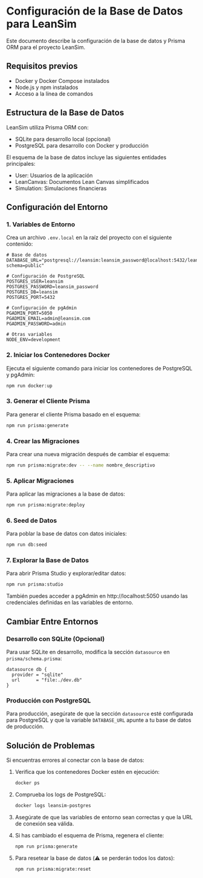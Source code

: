 # Configuración de la Base de Datos para LeanSim

Este documento describe la configuración de la base de datos y Prisma ORM para el proyecto LeanSim.

## Requisitos previos

- Docker y Docker Compose instalados
- Node.js y npm instalados
- Acceso a la línea de comandos

## Estructura de la Base de Datos

LeanSim utiliza Prisma ORM con:

- SQLite para desarrollo local (opcional)
- PostgreSQL para desarrollo con Docker y producción

El esquema de la base de datos incluye las siguientes entidades principales:

- User: Usuarios de la aplicación
- LeanCanvas: Documentos Lean Canvas simplificados
- Simulation: Simulaciones financieras

## Configuración del Entorno

### 1. Variables de Entorno

Crea un archivo `.env.local` en la raíz del proyecto con el siguiente contenido:

```
# Base de datos
DATABASE_URL="postgresql://leansim:leansim_password@localhost:5432/leansim?schema=public"

# Configuración de PostgreSQL
POSTGRES_USER=leansim
POSTGRES_PASSWORD=leansim_password
POSTGRES_DB=leansim
POSTGRES_PORT=5432

# Configuración de pgAdmin
PGADMIN_PORT=5050
PGADMIN_EMAIL=admin@leansim.com
PGADMIN_PASSWORD=admin

# Otras variables
NODE_ENV=development
```

### 2. Iniciar los Contenedores Docker

Ejecuta el siguiente comando para iniciar los contenedores de PostgreSQL y pgAdmin:

```bash
npm run docker:up
```

### 3. Generar el Cliente Prisma

Para generar el cliente Prisma basado en el esquema:

```bash
npm run prisma:generate
```

### 4. Crear las Migraciones

Para crear una nueva migración después de cambiar el esquema:

```bash
npm run prisma:migrate:dev -- --name nombre_descriptivo
```

### 5. Aplicar Migraciones

Para aplicar las migraciones a la base de datos:

```bash
npm run prisma:migrate:deploy
```

### 6. Seed de Datos

Para poblar la base de datos con datos iniciales:

```bash
npm run db:seed
```

### 7. Explorar la Base de Datos

Para abrir Prisma Studio y explorar/editar datos:

```bash
npm run prisma:studio
```

También puedes acceder a pgAdmin en http://localhost:5050 usando las credenciales definidas en las variables de entorno.

## Cambiar Entre Entornos

### Desarrollo con SQLite (Opcional)

Para usar SQLite en desarrollo, modifica la sección `datasource` en `prisma/schema.prisma`:

```prisma
datasource db {
  provider = "sqlite"
  url      = "file:./dev.db"
}
```

### Producción con PostgreSQL

Para producción, asegúrate de que la sección `datasource` esté configurada para PostgreSQL y que la variable `DATABASE_URL` apunte a tu base de datos de producción.

## Solución de Problemas

Si encuentras errores al conectar con la base de datos:

1. Verifica que los contenedores Docker estén en ejecución:

   ```bash
   docker ps
   ```

2. Comprueba los logs de PostgreSQL:

   ```bash
   docker logs leansim-postgres
   ```

3. Asegúrate de que las variables de entorno sean correctas y que la URL de conexión sea válida.

4. Si has cambiado el esquema de Prisma, regenera el cliente:

   ```bash
   npm run prisma:generate
   ```

5. Para resetear la base de datos (⚠️ se perderán todos los datos):
   ```bash
   npm run prisma:migrate:reset
   ```
